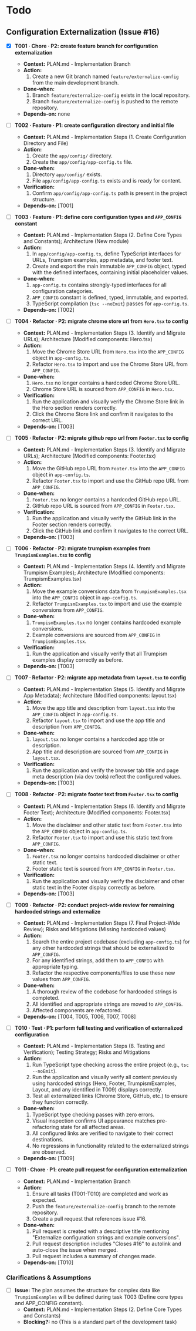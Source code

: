 # Todo

## Configuration Externalization (Issue #16)

- [x] **T001 · Chore · P2: create feature branch for configuration externalization**
    - **Context:** PLAN.md - Implementation Branch
    - **Action:**
        1. Create a new Git branch named `feature/externalize-config` from the main development branch.
    - **Done‑when:**
        1. Branch `feature/externalize-config` exists in the local repository.
        2. Branch `feature/externalize-config` is pushed to the remote repository.
    - **Depends‑on:** none

- [ ] **T002 · Feature · P1: create configuration directory and initial file**
    - **Context:** PLAN.md - Implementation Steps (1. Create Configuration Directory and File)
    - **Action:**
        1. Create the `app/config/` directory.
        2. Create the `app/config/app-config.ts` file.
    - **Done‑when:**
        1. Directory `app/config/` exists.
        2. File `app/config/app-config.ts` exists and is ready for content.
    - **Verification:**
        1. Confirm `app/config/app-config.ts` path is present in the project structure.
    - **Depends‑on:** [T001]

- [ ] **T003 · Feature · P1: define core configuration types and `APP_CONFIG` constant**
    - **Context:** PLAN.md - Implementation Steps (2. Define Core Types and Constants); Architecture (New module)
    - **Action:**
        1. In `app/config/app-config.ts`, define TypeScript interfaces for URLs, Trumpism examples, app metadata, and footer text.
        2. Create and export the main immutable `APP_CONFIG` object, typed with the defined interfaces, containing initial placeholder values.
    - **Done‑when:**
        1. `app-config.ts` contains strongly-typed interfaces for all configuration categories.
        2. `APP_CONFIG` constant is defined, typed, immutable, and exported.
        3. TypeScript compilation (`tsc --noEmit`) passes for `app-config.ts`.
    - **Depends‑on:** [T002]

- [ ] **T004 · Refactor · P2: migrate chrome store url from `Hero.tsx` to config**
    - **Context:** PLAN.md - Implementation Steps (3. Identify and Migrate URLs); Architecture (Modified components: Hero.tsx)
    - **Action:**
        1. Move the Chrome Store URL from `Hero.tsx` into the `APP_CONFIG` object in `app-config.ts`.
        2. Refactor `Hero.tsx` to import and use the Chrome Store URL from `APP_CONFIG`.
    - **Done‑when:**
        1. `Hero.tsx` no longer contains a hardcoded Chrome Store URL.
        2. Chrome Store URL is sourced from `APP_CONFIG` in `Hero.tsx`.
    - **Verification:**
        1. Run the application and visually verify the Chrome Store link in the Hero section renders correctly.
        2. Click the Chrome Store link and confirm it navigates to the correct URL.
    - **Depends‑on:** [T003]

- [ ] **T005 · Refactor · P2: migrate github repo url from `Footer.tsx` to config**
    - **Context:** PLAN.md - Implementation Steps (3. Identify and Migrate URLs); Architecture (Modified components: Footer.tsx)
    - **Action:**
        1. Move the GitHub repo URL from `Footer.tsx` into the `APP_CONFIG` object in `app-config.ts`.
        2. Refactor `Footer.tsx` to import and use the GitHub repo URL from `APP_CONFIG`.
    - **Done‑when:**
        1. `Footer.tsx` no longer contains a hardcoded GitHub repo URL.
        2. GitHub repo URL is sourced from `APP_CONFIG` in `Footer.tsx`.
    - **Verification:**
        1. Run the application and visually verify the GitHub link in the Footer section renders correctly.
        2. Click the GitHub link and confirm it navigates to the correct URL.
    - **Depends‑on:** [T003]

- [ ] **T006 · Refactor · P2: migrate trumpism examples from `TrumpismExamples.tsx` to config**
    - **Context:** PLAN.md - Implementation Steps (4. Identify and Migrate Trumpism Examples); Architecture (Modified components: TrumpismExamples.tsx)
    - **Action:**
        1. Move the example conversions data from `TrumpismExamples.tsx` into the `APP_CONFIG` object in `app-config.ts`.
        2. Refactor `TrumpismExamples.tsx` to import and use the example conversions from `APP_CONFIG`.
    - **Done‑when:**
        1. `TrumpismExamples.tsx` no longer contains hardcoded example conversions.
        2. Example conversions are sourced from `APP_CONFIG` in `TrumpismExamples.tsx`.
    - **Verification:**
        1. Run the application and visually verify that all Trumpism examples display correctly as before.
    - **Depends‑on:** [T003]

- [ ] **T007 · Refactor · P2: migrate app metadata from `layout.tsx` to config**
    - **Context:** PLAN.md - Implementation Steps (5. Identify and Migrate App Metadata); Architecture (Modified components: layout.tsx)
    - **Action:**
        1. Move the app title and description from `layout.tsx` into the `APP_CONFIG` object in `app-config.ts`.
        2. Refactor `layout.tsx` to import and use the app title and description from `APP_CONFIG`.
    - **Done‑when:**
        1. `layout.tsx` no longer contains a hardcoded app title or description.
        2. App title and description are sourced from `APP_CONFIG` in `layout.tsx`.
    - **Verification:**
        1. Run the application and verify the browser tab title and page meta description (via dev tools) reflect the configured values.
    - **Depends‑on:** [T003]

- [ ] **T008 · Refactor · P2: migrate footer text from `Footer.tsx` to config**
    - **Context:** PLAN.md - Implementation Steps (6. Identify and Migrate Footer Text); Architecture (Modified components: Footer.tsx)
    - **Action:**
        1. Move the disclaimer and other static text from `Footer.tsx` into the `APP_CONFIG` object in `app-config.ts`.
        2. Refactor `Footer.tsx` to import and use this static text from `APP_CONFIG`.
    - **Done‑when:**
        1. `Footer.tsx` no longer contains hardcoded disclaimer or other static text.
        2. Footer static text is sourced from `APP_CONFIG` in `Footer.tsx`.
    - **Verification:**
        1. Run the application and visually verify the disclaimer and other static text in the Footer display correctly as before.
    - **Depends‑on:** [T003]

- [ ] **T009 · Refactor · P2: conduct project-wide review for remaining hardcoded strings and externalize**
    - **Context:** PLAN.md - Implementation Steps (7. Final Project-Wide Review); Risks and Mitigations (Missing hardcoded values)
    - **Action:**
        1. Search the entire project codebase (excluding `app-config.ts`) for any other hardcoded strings that should be externalized to `APP_CONFIG`.
        2. For any identified strings, add them to `APP_CONFIG` with appropriate typing.
        3. Refactor the respective components/files to use these new values from `APP_CONFIG`.
    - **Done‑when:**
        1. A thorough review of the codebase for hardcoded strings is completed.
        2. All identified and appropriate strings are moved to `APP_CONFIG`.
        3. Affected components are refactored.
    - **Depends‑on:** [T004, T005, T006, T007, T008]

- [ ] **T010 · Test · P1: perform full testing and verification of externalized configuration**
    - **Context:** PLAN.md - Implementation Steps (8. Testing and Verification); Testing Strategy; Risks and Mitigations
    - **Action:**
        1. Run TypeScript type checking across the entire project (e.g., `tsc --noEmit`).
        2. Run the application and visually verify all content previously using hardcoded strings (Hero, Footer, TrumpismExamples, Layout, and any identified in T009) displays correctly.
        3. Test all externalized links (Chrome Store, GitHub, etc.) to ensure they function correctly.
    - **Done‑when:**
        1. TypeScript type checking passes with zero errors.
        2. Visual inspection confirms UI appearance matches pre-refactoring state for all affected areas.
        3. All configured links are verified to navigate to their correct destinations.
        4. No regressions in functionality related to the externalized strings are observed.
    - **Depends‑on:** [T009]

- [ ] **T011 · Chore · P1: create pull request for configuration externalization**
    - **Context:** PLAN.md - Implementation Branch
    - **Action:**
        1. Ensure all tasks (T001-T010) are completed and work as expected.
        2. Push the `feature/externalize-config` branch to the remote repository.
        3. Create a pull request that references issue #16.
    - **Done‑when:**
        1. Pull request is created with a descriptive title mentioning "Externalize configuration strings and example conversions".
        2. Pull request description includes "Closes #16" to autolink and auto-close the issue when merged.
        3. Pull request includes a summary of changes made.
    - **Depends‑on:** [T010]

### Clarifications & Assumptions
- [ ] **Issue:** The plan assumes the structure for complex data like `TrumpismExamples` will be defined during task T003 (Define core types and APP_CONFIG constant).
    - **Context:** PLAN.md - Implementation Steps (2. Define Core Types and Constants)
    - **Blocking?:** no (This is a standard part of the development task)